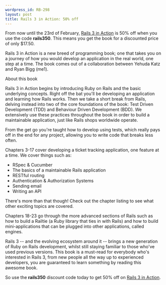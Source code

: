 ```yaml
--- 
wordpress_id: RB-298
layout: post
title: Rails 3 in Action: 50% off
---
```


From now until the 23rd of February, <a href='http://manning.com/katz/'>Rails 3 in Action</a> is 50% off when you use the code <strong>rails350</strong>. This means you get the book for a discounted price of only $17.50.

Rails 3 in Action is a new breed of programming book; one that takes you on a journey of how you would develop an application in the real world, one step at a time. The book comes out of a collaboration between Yehuda Katz and Ryan Bigg (me1).

About this book

Rails 3 in Action begins by introducing Ruby on Rails and the basic underlying concepts. Right off the bat you'll be developing an application and learning how Rails works. Then we take a short break from Rails, delving instead into two of the core foundations of the book: Test Driven Development (TDD) and Behaviour Driven Development (BDD). We extensively use these practices throughout the book in order to build a maintainable application, just like Rails shops worldwide operate.

From the get go you're taught how to develop using tests, which really pays off in the end for any project, allowing you to write code that breaks less often.

Chapters 3-17 cover developing a ticket tracking application, one feature at a time. We cover things such as:

* RSpec & Cucumber
* The basics of a maintainable Rails application
* RESTful routing
* Authentication & Authorization Systems
* Sending email
* Writing an API

There's more than that though! Check out the chapter listing to see what other exciting topics are covered.

Chapters 18-23 go through the more advanced sections of Rails such as how to build a Railtie (a Ruby library that ties in with Rails) and how to build mini-applications that can be plugged into other applications, called engines.

Rails 3 -- and the evolving ecosystem around it -- brings a new generation of Ruby on Rails development, whilst still staying familiar to those who've used previous versions. This book is a must-read for everybody who's interested in Rails 3, from new people all the way up to experienced developers, you are guaranteed to learn something by reading this awesome book.

So use the <strong>rails350</strong> discount code today to get 50% off on <a href='http://manning.com/katz/'>Rails 3 in Action</a>.
